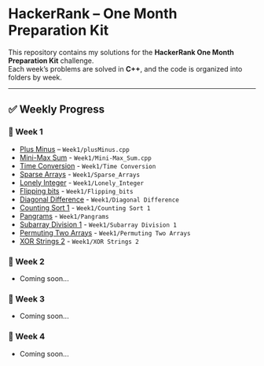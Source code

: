 # HackerRank – One Month Preparation Kit

This repository contains my solutions for the **HackerRank One Month Preparation Kit** challenge.  
Each week’s problems are solved in **C++**, and the code is organized into folders by week.

---

## ✅ Weekly Progress

### 🔹 Week 1
- [Plus Minus](https://www.hackerrank.com/challenges/plus-minus/problem) – `Week1/plusMinus.cpp`
- [Mini-Max Sum](https://www.hackerrank.com/challenges/one-month-preparation-kit-mini-max-sum/problem?isFullScreen=true&h_l=interview&playlist_slugs%5B%5D=preparation-kits&playlist_slugs%5B%5D=one-month-preparation-kit&playlist_slugs%5B%5D=one-month-week-one) - `Week1/Mini-Max_Sum.cpp`
- [Time Conversion](https://www.hackerrank.com/challenges/one-month-preparation-kit-time-conversion/problem?isFullScreen=true&h_l=interview&playlist_slugs%5B%5D=preparation-kits&playlist_slugs%5B%5D=one-month-preparation-kit&playlist_slugs%5B%5D=one-month-week-one) - `Week1/Time Conversion`
- [Sparse Arrays](https://www.hackerrank.com/challenges/one-month-preparation-kit-sparse-arrays/problem?isFullScreen=true&h_l=interview&playlist_slugs%5B%5D=preparation-kits&playlist_slugs%5B%5D=one-month-preparation-kit&playlist_slugs%5B%5D=one-month-week-one) - `Week1/Sparse_Arrays`
- [Lonely Integer](https://www.hackerrank.com/challenges/one-month-preparation-kit-lonely-integer/problem?isFullScreen=true&h_l=interview&playlist_slugs%5B%5D=preparation-kits&playlist_slugs%5B%5D=one-month-preparation-kit&playlist_slugs%5B%5D=one-month-week-one) - `Week1/Lonely_Integer`
- [Flipping bits](https://www.hackerrank.com/challenges/one-month-preparation-kit-flipping-bits/problem?isFullScreen=true&h_l=interview&playlist_slugs%5B%5D=preparation-kits&playlist_slugs%5B%5D=one-month-preparation-kit&playlist_slugs%5B%5D=one-month-week-one) - `Week1/Flipping_bits`
- [Diagonal Difference](https://www.hackerrank.com/challenges/one-month-preparation-kit-diagonal-difference/problem?isFullScreen=true&h_l=interview&playlist_slugs%5B%5D=preparation-kits&playlist_slugs%5B%5D=one-month-preparation-kit&playlist_slugs%5B%5D=one-month-week-one) - `Week1/Diagonal Difference`
- [Counting Sort 1](https://www.hackerrank.com/challenges/one-month-preparation-kit-countingsort1/problem?h_l=interview&isFullScreen=true&playlist_slugs%5B%5D%5B%5D=preparation-kits&playlist_slugs%5B%5D%5B%5D=one-month-preparation-kit&playlist_slugs%5B%5D%5B%5D=one-month-week-one) - `Week1/Counting Sort 1`
- [Pangrams](https://www.hackerrank.com/challenges/one-month-preparation-kit-pangrams/problem?h_l=interview&isFullScreen=true&playlist_slugs%5B%5D%5B%5D=preparation-kits&playlist_slugs%5B%5D%5B%5D=one-month-preparation-kit&playlist_slugs%5B%5D%5B%5D=one-month-week-one) - `Week1/Pangrams`
- [Subarray Division 1](https://www.hackerrank.com/challenges/one-month-preparation-kit-the-birthday-bar/problem?h_l=interview&isFullScreen=true&playlist_slugs%5B%5D%5B%5D=preparation-kits&playlist_slugs%5B%5D%5B%5D=one-month-preparation-kit&playlist_slugs%5B%5D%5B%5D=one-month-week-one) - `Week1/Subarray Division 1`
- [Permuting Two Arrays](https://www.hackerrank.com/challenges/one-month-preparation-kit-two-arrays/problem?h_l=interview&isFullScreen=true&playlist_slugs%5B%5D%5B%5D=preparation-kits&playlist_slugs%5B%5D%5B%5D=one-month-preparation-kit&playlist_slugs%5B%5D%5B%5D=one-month-week-one) - `Week1/Permuting Two Arrays`
- [XOR Strings 2](https://www.hackerrank.com/challenges/one-month-preparation-kit-strings-xor/problem?h_l=interview&isFullScreen=true&playlist_slugs%5B%5D%5B%5D=preparation-kits&playlist_slugs%5B%5D%5B%5D=one-month-preparation-kit&playlist_slugs%5B%5D%5B%5D=one-month-week-one) - `Week1/XOR Strings 2`

### 🔹 Week 2
- Coming soon...

### 🔹 Week 3
- Coming soon...

### 🔹 Week 4
- Coming soon...
